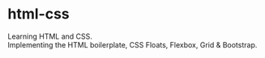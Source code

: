 # html-css
Learning HTML and CSS.
<br/>
Implementing the HTML boilerplate, CSS Floats, Flexbox, Grid & Bootstrap.
